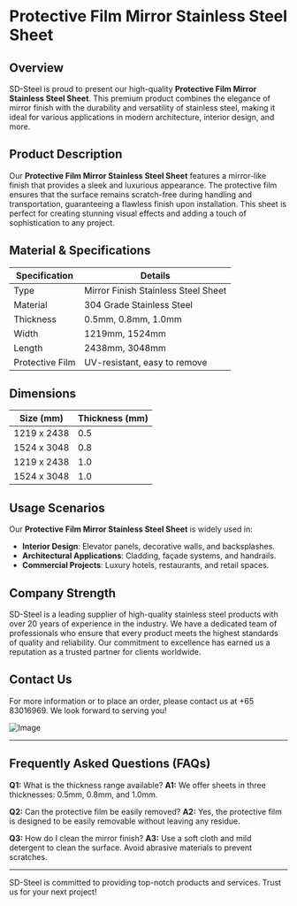 # Protective Film Mirror Stainless Steel Sheet

## Overview
SD-Steel is proud to present our high-quality **Protective Film Mirror Stainless Steel Sheet**. This premium product combines the elegance of mirror finish with the durability and versatility of stainless steel, making it ideal for various applications in modern architecture, interior design, and more.

## Product Description
Our **Protective Film Mirror Stainless Steel Sheet** features a mirror-like finish that provides a sleek and luxurious appearance. The protective film ensures that the surface remains scratch-free during handling and transportation, guaranteeing a flawless finish upon installation. This sheet is perfect for creating stunning visual effects and adding a touch of sophistication to any project.

## Material & Specifications
| Specification | Details |
|---------------|---------|
| Type          | Mirror Finish Stainless Steel Sheet |
| Material      | 304 Grade Stainless Steel |
| Thickness     | 0.5mm, 0.8mm, 1.0mm |
| Width         | 1219mm, 1524mm |
| Length        | 2438mm, 3048mm |
| Protective Film | UV-resistant, easy to remove |

## Dimensions
| Size (mm)   | Thickness (mm) |
|-------------|----------------|
| 1219 x 2438 | 0.5            |
| 1524 x 3048 | 0.8            |
| 1219 x 2438 | 1.0            |
| 1524 x 3048 | 1.0            |

## Usage Scenarios
Our **Protective Film Mirror Stainless Steel Sheet** is widely used in:
- **Interior Design**: Elevator panels, decorative walls, and backsplashes.
- **Architectural Applications**: Cladding, façade systems, and handrails.
- **Commercial Projects**: Luxury hotels, restaurants, and retail spaces.

## Company Strength
SD-Steel is a leading supplier of high-quality stainless steel products with over 20 years of experience in the industry. We have a dedicated team of professionals who ensure that every product meets the highest standards of quality and reliability. Our commitment to excellence has earned us a reputation as a trusted partner for clients worldwide.

## Contact Us
For more information or to place an order, please contact us at +65 83016969. We look forward to serving you!

![Image](https://github.com/user-attachments/assets/2567258e-e124-4816-932d-1809bd27ef0b)

---

## Frequently Asked Questions (FAQs)
**Q1:** What is the thickness range available?
**A1:** We offer sheets in three thicknesses: 0.5mm, 0.8mm, and 1.0mm.

**Q2:** Can the protective film be easily removed?
**A2:** Yes, the protective film is designed to be easily removable without leaving any residue.

**Q3:** How do I clean the mirror finish?
**A3:** Use a soft cloth and mild detergent to clean the surface. Avoid abrasive materials to prevent scratches.

---

SD-Steel is committed to providing top-notch products and services. Trust us for your next project!